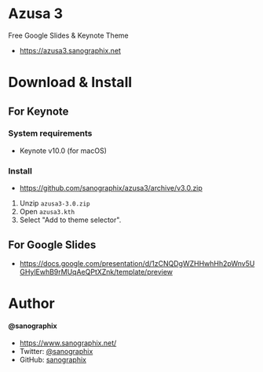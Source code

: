 Azusa 3
=============

Free Google Slides & Keynote Theme

- <https://azusa3.sanographix.net>

# Download & Install

## For Keynote

### System requirements

- Keynote v10.0 (for macOS)

### Install

- <https://github.com/sanographix/azusa3/archive/v3.0.zip>

1. Unzip `azusa3-3.0.zip`
2. Open `azusa3.kth`
3. Select "Add to theme selector".

## For Google Slides

- <https://docs.google.com/presentation/d/1zCNQDgWZHHwhHh2pWnv5UGHylEwhB9rMUqAeQPtXZnk/template/preview>


# Author

#### @sanographix

* <https://www.sanographix.net/>
* Twitter: [@sanographix](https://twitter.com/sanographix)
* GitHub: [sanographix](https://github.com/sanographix)
